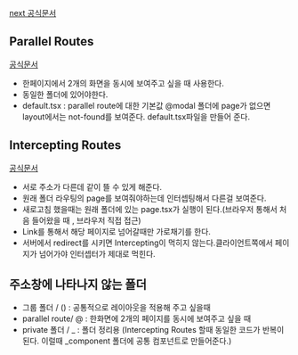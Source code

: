 [next 공식문서](https://nextjs.org/docs)

## Parallel Routes
[공식문서](https://nextjs.org/docs/app/building-your-application/routing/parallel-routes)
- 한페이지에서 2개의 화면을 동시에 보여주고 싶을 때 사용한다.
- 동일한 폴더에 있어야한다.
- default.tsx : parallel route에 대한 기본값
  @modal 폴더에 page가 없으면 layout에서는 not-found를 보여준다. default.tsx파일을 만들어 준다.

## Intercepting Routes
[공식문서](https://nextjs.org/docs/app/building-your-application/routing/intercepting-routes)
- 서로 주소가 다른데 같이 뜰 수 있게 해준다. 
- 원래 폴더 라우팅의 page를 보여줘야하는데 인터셉팅해서 다른걸  보여준다.
- 새로고침 했을때는 원래 폴더에 있는 page.tsx가 실행이 된다.(브라우저 통해서 처음 들어왔을 때 , 브라우저 직접 접근)
- Link를 통해서 해당 페이지로 넘어갈때만 가로채기를 한다.
- 서버에서 redirect를 시키면 Intercepting이 먹히지 않는다.클라이언트쪽에서 페이지가 넘어가야 인터셉터가 제대로 먹힌다.

## 주소창에 나타나지 않는 폴더
- 그룹 폴더 / () : 공통적으로 레이아웃을 적용해 주고 싶을때
- parallel route/ @ : 한화면에 2개의 페이지를 동시에 보여주고 싶을 때
- private 폴더 / _ : 폴더 정리용 (Intercepting Routes 할때 동일한 코드가 반복이 된다. 이럴때 _component 폴더에 공통 컴포넌트로 만들어준다.)
